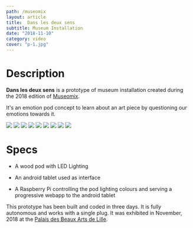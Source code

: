 ```yaml
---
path: /museomix
layout: article
title:  Dans les deux sens
subtitle: Museum Installation
date: "2018-11-10"
category: video
cover: "p-1.jpg"
---
```


# Description

**Dans les deux sens** is a prototype of museum installation created during the 2018 edition of [Museomix](http://museomix.org/).


It's an emotion pod concept to learn about an art piece by questioning our emotions towards it. 

<photo-grid>
<img src="p-0.jpg"/>
<img src="p-01.jpg"/>
<img src="p-02.jpg"/>
<img src="p-1.jpg"/>
<img src="p-2.jpg"/>
<img src="p-3.jpg"/>
<img src="p-10.jpg"/>
<img src="pbalogo.png"/>
<img src="mus.jpg"/>
</photo-grid>

# Specs 

* A wood pod with LED Lighting

* An android tablet used as interface

* A Raspberry Pi controlling the pod lighting colours and serving a progressive webapp to the android tablet



This prototype has been built and coded in three days. It is fully autonomous and works with a single plug.
 It was exhibited in November, 2018 at the [Palais des Beaux Arts de Lille](http://www.pba-lille.fr/en).




